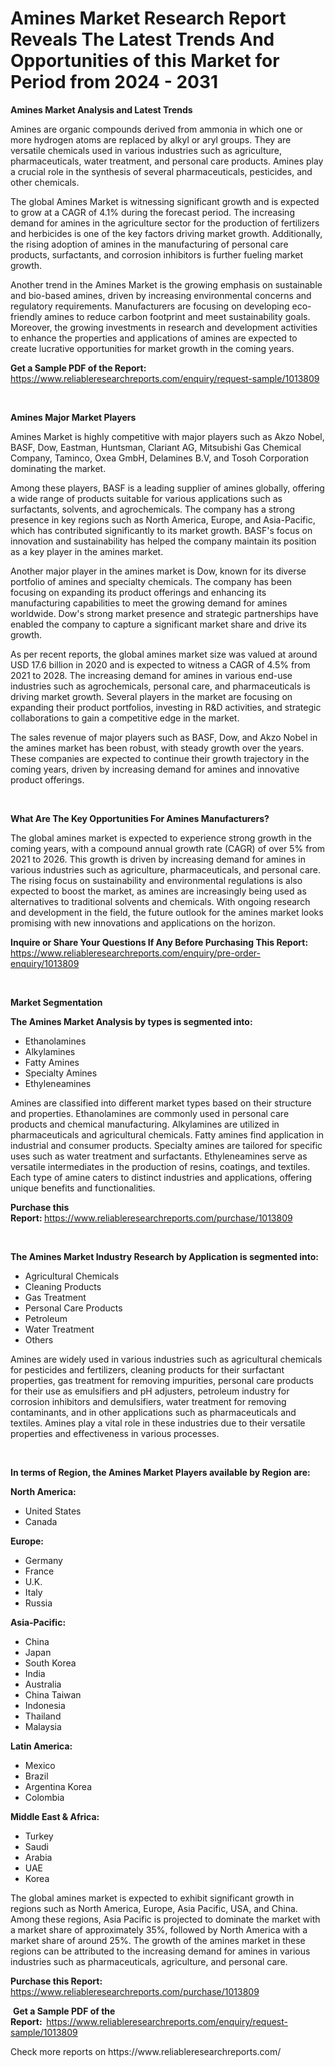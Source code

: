 <p><h1>Amines Market Research Report Reveals The Latest Trends And Opportunities of this Market for Period from 2024 - 2031</h1></p><p><strong>Amines Market Analysis and Latest Trends</strong></p>
<p><p>Amines are organic compounds derived from ammonia in which one or more hydrogen atoms are replaced by alkyl or aryl groups. They are versatile chemicals used in various industries such as agriculture, pharmaceuticals, water treatment, and personal care products. Amines play a crucial role in the synthesis of several pharmaceuticals, pesticides, and other chemicals.</p><p>The global Amines Market is witnessing significant growth and is expected to grow at a CAGR of 4.1% during the forecast period. The increasing demand for amines in the agriculture sector for the production of fertilizers and herbicides is one of the key factors driving market growth. Additionally, the rising adoption of amines in the manufacturing of personal care products, surfactants, and corrosion inhibitors is further fueling market growth.</p><p>Another trend in the Amines Market is the growing emphasis on sustainable and bio-based amines, driven by increasing environmental concerns and regulatory requirements. Manufacturers are focusing on developing eco-friendly amines to reduce carbon footprint and meet sustainability goals. Moreover, the growing investments in research and development activities to enhance the properties and applications of amines are expected to create lucrative opportunities for market growth in the coming years.</p></p>
<p><strong>Get a Sample PDF of the Report:&nbsp;</strong> <a href="https://www.reliableresearchreports.com/enquiry/request-sample/1013809">https://www.reliableresearchreports.com/enquiry/request-sample/1013809</a></p>
<p>&nbsp;</p>
<p><strong>Amines Major Market Players</strong></p>
<p><p>Amines Market is highly competitive with major players such as Akzo Nobel, BASF, Dow, Eastman, Huntsman, Clariant AG, Mitsubishi Gas Chemical Company, Taminco, Oxea GmbH, Delamines B.V, and Tosoh Corporation dominating the market. </p><p>Among these players, BASF is a leading supplier of amines globally, offering a wide range of products suitable for various applications such as surfactants, solvents, and agrochemicals. The company has a strong presence in key regions such as North America, Europe, and Asia-Pacific, which has contributed significantly to its market growth. BASF's focus on innovation and sustainability has helped the company maintain its position as a key player in the amines market.</p><p>Another major player in the amines market is Dow, known for its diverse portfolio of amines and specialty chemicals. The company has been focusing on expanding its product offerings and enhancing its manufacturing capabilities to meet the growing demand for amines worldwide. Dow's strong market presence and strategic partnerships have enabled the company to capture a significant market share and drive its growth.</p><p>As per recent reports, the global amines market size was valued at around USD 17.6 billion in 2020 and is expected to witness a CAGR of 4.5% from 2021 to 2028. The increasing demand for amines in various end-use industries such as agrochemicals, personal care, and pharmaceuticals is driving market growth. Several players in the market are focusing on expanding their product portfolios, investing in R&D activities, and strategic collaborations to gain a competitive edge in the market.</p><p>The sales revenue of major players such as BASF, Dow, and Akzo Nobel in the amines market has been robust, with steady growth over the years. These companies are expected to continue their growth trajectory in the coming years, driven by increasing demand for amines and innovative product offerings.</p></p>
<p>&nbsp;</p>
<p><strong>What Are The Key Opportunities For Amines Manufacturers?</strong></p>
<p><p>The global amines market is expected to experience strong growth in the coming years, with a compound annual growth rate (CAGR) of over 5% from 2021 to 2026. This growth is driven by increasing demand for amines in various industries such as agriculture, pharmaceuticals, and personal care. The rising focus on sustainability and environmental regulations is also expected to boost the market, as amines are increasingly being used as alternatives to traditional solvents and chemicals. With ongoing research and development in the field, the future outlook for the amines market looks promising with new innovations and applications on the horizon.</p></p>
<p><strong>Inquire or Share Your Questions If Any Before Purchasing This Report:</strong> <a href="https://www.reliableresearchreports.com/enquiry/pre-order-enquiry/1013809">https://www.reliableresearchreports.com/enquiry/pre-order-enquiry/1013809</a></p>
<p>&nbsp;</p>
<p><strong>Market Segmentation</strong></p>
<p><strong>The Amines Market Analysis by types is segmented into:</strong></p>
<p><ul><li>Ethanolamines</li><li>Alkylamines</li><li>Fatty Amines</li><li>Specialty Amines</li><li>Ethyleneamines</li></ul></p>
<p><p>Amines are classified into different market types based on their structure and properties. Ethanolamines are commonly used in personal care products and chemical manufacturing. Alkylamines are utilized in pharmaceuticals and agricultural chemicals. Fatty amines find application in industrial and consumer products. Specialty amines are tailored for specific uses such as water treatment and surfactants. Ethyleneamines serve as versatile intermediates in the production of resins, coatings, and textiles. Each type of amine caters to distinct industries and applications, offering unique benefits and functionalities.</p></p>
<p><strong>Purchase this Report:&nbsp;</strong><a href="https://www.reliableresearchreports.com/purchase/1013809">https://www.reliableresearchreports.com/purchase/1013809</a></p>
<p>&nbsp;</p>
<p><strong>The Amines Market Industry Research by Application is segmented into:</strong></p>
<p><ul><li>Agricultural Chemicals</li><li>Cleaning Products</li><li>Gas Treatment</li><li>Personal Care Products</li><li>Petroleum</li><li>Water Treatment</li><li>Others</li></ul></p>
<p><p>Amines are widely used in various industries such as agricultural chemicals for pesticides and fertilizers, cleaning products for their surfactant properties, gas treatment for removing impurities, personal care products for their use as emulsifiers and pH adjusters, petroleum industry for corrosion inhibitors and demulsifiers, water treatment for removing contaminants, and in other applications such as pharmaceuticals and textiles. Amines play a vital role in these industries due to their versatile properties and effectiveness in various processes.</p></p>
<p>&nbsp;</p>
<p><strong>In terms of Region, the Amines Market Players available by Region are:</strong></p>
<p>
    <p> <strong> North America: </strong>
        <ul>
            <li>United States</li>
            <li>Canada</li>
        </ul>
        </p> 
    <p> <strong> Europe: </strong>
        <ul>
            <li>Germany</li>
            <li>France</li>
            <li>U.K.</li>
            <li>Italy</li>
            <li>Russia</li>
        </ul>
        </p> 
    <p> <strong> Asia-Pacific: </strong>
        <ul>
            <li>China</li>
            <li>Japan</li>
            <li>South Korea</li>
            <li>India</li>
            <li>Australia</li>
            <li>China Taiwan</li>
            <li>Indonesia</li>
            <li>Thailand</li>
            <li>Malaysia</li>
        </ul>
        </p> 
    <p> <strong> Latin America: </strong>
        <ul>
            <li>Mexico</li>
            <li>Brazil</li>
            <li>Argentina Korea</li>
            <li>Colombia</li>
        </ul>
        </p> 
    <p> <strong> Middle East & Africa: </strong>
        <ul>
            <li>Turkey</li>
            <li>Saudi</li>
            <li>Arabia</li>
            <li>UAE</li>
            <li>Korea</li>
        </ul>
    </p>
    </p>
<p><p>The global amines market is expected to exhibit significant growth in regions such as North America, Europe, Asia Pacific, USA, and China. Among these regions, Asia Pacific is projected to dominate the market with a market share of approximately 35%, followed by North America with a market share of around 25%. The growth of the amines market in these regions can be attributed to the increasing demand for amines in various industries such as pharmaceuticals, agriculture, and personal care.</p></p>
<p><strong>Purchase this Report: </strong><a href="https://www.reliableresearchreports.com/purchase/1013809">https://www.reliableresearchreports.com/purchase/1013809</a></p>
<p>&nbsp;<strong>Get a Sample PDF of the Report:&nbsp;&nbsp;</strong><a href="https://www.reliableresearchreports.com/enquiry/request-sample/1013809">https://www.reliableresearchreports.com/enquiry/request-sample/1013809</a></p>
<p><strong></strong></p>
<p>Check more reports on https://www.reliableresearchreports.com/</p>